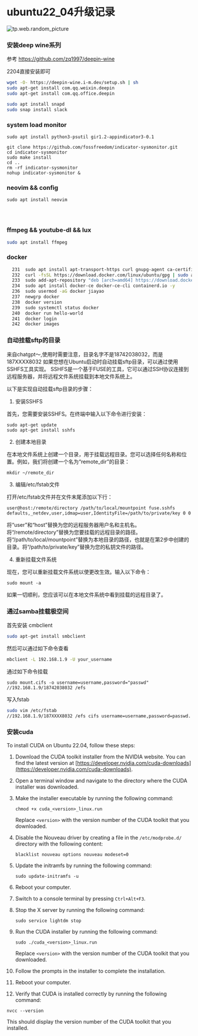 # ubuntu22_04升级记录


<!--more-->

![tp.web.random_picture](https://images.unsplash.com/photo-1497436072909-60f360e1d4b1?crop=entropy&cs=tinysrgb&fit=crop&fm=jpg&h=1080&ixid=MnwxfDB8MXxyYW5kb218MHx8bGFuZHNjYXBlLHdhdGVyfHx8fHx8MTY4MTAyMDIxNQ&ixlib=rb-4.0.3&q=80&utm_campaign=api-credit&utm_medium=referral&utm_source=unsplash_source&w=1920)

### 安装deep wine系列

参考 https://github.com/zq1997/deepin-wine

2204直接安装即可

```bash
wget -O- https://deepin-wine.i-m.dev/setup.sh | sh
sudo apt-get install com.qq.weixin.deepin
sudo apt-get install com.qq.office.deepin
```

```bash
sudo apt install snapd
sudo snap install slack
```



### system load monitor

```
sudo apt install python3-psutil gir1.2-appindicator3-0.1

git clone https://github.com/fossfreedom/indicator-sysmonitor.git
cd indicator-sysmonitor
sudo make install
cd ..
rm -rf indicator-sysmonitor
nohup indicator-sysmonitor &
```


### neovim && config

```
sudo apt install neovim




```


### ffmpeg && youtube-dl && lux
```bash
sudo apt install ffmpeg
```

### docker

```bash
  231  sudo apt install apt-transport-https curl gnupg-agent ca-certificates software-properties-common -y
  232  curl -fsSL https://download.docker.com/linux/ubuntu/gpg | sudo apt-key add -
  233  sudo add-apt-repository "deb [arch=amd64] https://download.docker.com/linux/ubuntu focal stable"
  234  sudo apt install docker-ce docker-ce-cli containerd.io -y
  236  sudo usermod -aG docker jiayao
  237  newgrp docker
  238  docker version
  239  sudo systemctl status docker
  240  docker run hello-world
  241  docker login
  242  docker images

```


### 自动挂载sftp的目录

来自chatgpt～,使用时需要注意，目录名字不是18742038032，而是187XXXX8032
如果您想在Ubuntu启动时自动挂载sftp目录，可以通过使用SSHFS工具实现。 SSHFS是一个基于FUSE的工具，它可以通过SSH协议连接到远程服务器，并将远程文件系统挂载到本地文件系统上。

以下是实现自动挂载sftp目录的步骤：

1. 安装SSHFS

首先，您需要安装SSHFS。在终端中输入以下命令进行安装：

```
sudo apt-get update
sudo apt-get install sshfs
```

2. 创建本地目录

在本地文件系统上创建一个目录，用于挂载远程目录。您可以选择任何名称和位置。例如，我们将创建一个名为“remote_dir”的目录：

```
mkdir ~/remote_dir
```

3. 编辑/etc/fstab文件

打开/etc/fstab文件并在文件末尾添加以下行：

```
user@host:/remote/directory /path/to/local/mountpoint fuse.sshfs defaults,_netdev,user,idmap=user,IdentityFile=/path/to/private/key 0 0
```

将“user”和“host”替换为您的远程服务器用户名和主机名。将“/remote/directory”替换为您要挂载的远程目录的路径。将“/path/to/local/mountpoint”替换为本地目录的路径，也就是在第2步中创建的目录。将“/path/to/private/key”替换为您的私钥文件的路径。

4. 重新挂载文件系统

现在，您可以重新挂载文件系统以使更改生效。输入以下命令：

```
sudo mount -a
```

如果一切顺利，您应该可以在本地文件系统中看到挂载的远程目录了。

### 通过samba挂载极空间

首先安装 cmbclient

```bash
sudo apt-get install smbclient
```

然后可以通过如下命令查看

```bash
mbclient -L 192.168.1.9 -U your_username
```

通过如下命令挂载

```
sudo mount.cifs -o username=username,password="passwd" //192.168.1.9/18742038032 /efs
```

写入fstab

```bash
sudo vim /etc/fstab
//192.168.1.9/187XXXX8032 /efs cifs username=username,password=passwd. 0 0
```

### 安装cuda

To install CUDA on Ubuntu 22.04, follow these steps:

1.  Download the CUDA toolkit installer from the NVIDIA website. You can find the latest version at [https://developer.nvidia.com/cuda-downloads](https://developer.nvidia.com/cuda-downloads).
    
2.  Open a terminal window and navigate to the directory where the CUDA installer was downloaded.
    
3.  Make the installer executable by running the following command:
 
    `chmod +x cuda_<version>_linux.run`
    
    Replace `<version>` with the version number of the CUDA toolkit that you downloaded.
    
4.  Disable the Nouveau driver by creating a file in the `/etc/modprobe.d/` directory with the following content:

    `blacklist nouveau options nouveau modeset=0`
    
5.  Update the initramfs by running the following command:
    
    `sudo update-initramfs -u`
    
6.  Reboot your computer.
    
7.  Switch to a console terminal by pressing `Ctrl+Alt+F3`.
    
8.  Stop the X server by running the following command:
    
    `sudo service lightdm stop`
    
9.  Run the CUDA installer by running the following command:
    
    `sudo ./cuda_<version>_linux.run`
    
    Replace `<version>` with the version number of the CUDA toolkit that you downloaded.
    
10.  Follow the prompts in the installer to complete the installation.
    
11.  Reboot your computer.
    
12.  Verify that CUDA is installed correctly by running the following command:
    
`nvcc --version`

This should display the version number of the CUDA toolkit that you installed.
